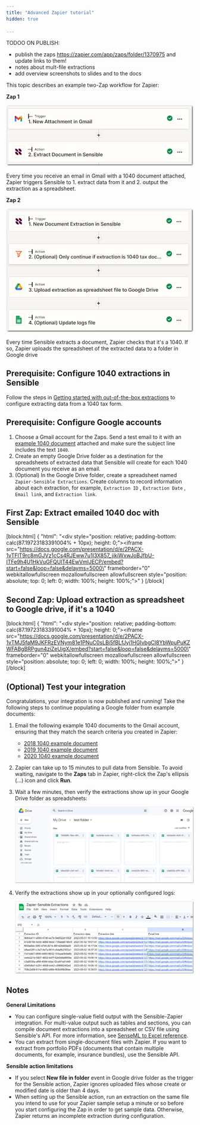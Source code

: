 ```yaml
---
title: "Advanced Zapier tutorial"
hidden: true

---
```


TODOO ON PUBLISH:



- publish the zaps  https://zapier.com/app/zaps/folder/1370975 and update links to them! 
- notes about mult-file extractions
- add overview screenshots to slides and to the docs





This topic describes an example two-Zap workflow for Zapier:

**Zap 1**

![Click to enlarge](https://raw.githubusercontent.com/sensible-hq/sensible-docs/main/readme-sync/assets/v0/images/final/zapier_action_1.png)

Every time you receive an email in Gmail with a 1040 document attached, Zapier triggers Sensible to 1. extract data from it and 2. output the extraction as a spreadsheet.

**Zap 2** 

![Click to enlarge](https://raw.githubusercontent.com/sensible-hq/sensible-docs/main/readme-sync/assets/v0/images/final/zapier_action_2.png)

Every time Sensible extracts a document, Zapier checks that it's a 1040. If so, Zapier uploads the spreadsheet of the extracted data to a folder in Google drive

Prerequisite: Configure 1040 extractions in Sensible
----

Follow the steps in [Getting started with out-of-the-box extractions](doc:excel-quickstart) to configure extracting data from a 1040 tax form. 

Prerequisite: Configure Google accounts
----

1. Choose a Gmail account for the Zaps. Send a test email to it with an [example 1040 document](https://github.com/sensible-hq/sensible-configuration-library/raw/main/tax_forms/1040/2021/1040_2021_sample.pdf)  attached and make sure the subject line includes the text `1040`.
2. Create an empty Google Drive folder as a destination for the spreadsheets of extracted data that Sensible will create for each 1040 document you receive as an email.
3. (Optional) In the Google Drive folder, create a spreadsheet named `Zapier-Sensible Extractions`. Create columns to record information about each extraction, for example, `Extraction ID` , `Extraction Date` , `Email link`, and `Extraction link`.

First Zap: Extract emailed 1040 doc with Sensible
---



[block:html]
{
  "html": "<div style=\"position: relative; padding-bottom: calc(87.19723183391004% + 10px); height: 0;\"><iframe src=\"https://docs.google.com/presentation/d/e/2PACX-1vTFlT9rc8mGJVz1cCs4RJEww7u1I3X857_jikiWxwJoBJfbU-ITFe9h4U1HkVuGFQUlT44EwVmlJECP/embed?start=false&loop=false&delayms=5000\" frameborder=\"0\" webkitallowfullscreen mozallowfullscreen allowfullscreen style=\"position: absolute; top: 0; left: 0; width: 100%; height: 100%;\"></iframe></div>"
}
[/block]

Second Zap: Upload extraction as spreadsheet to Google drive, if it's a 1040
---



[block:html]
{
  "html": "<div style=\"position: relative; padding-bottom: calc(87.19723183391004% + 10px); height: 0;\"><iframe src=\"https://docs.google.com/presentation/d/e/2PACX-1vTMJ5faM9JKFRzEVNym81e1PNuC0sLBi5fBLfJyj1HGIvbgCI8YbWpuPuKZWFABgBRPgun4ziZeUigX/embed?start=false&loop=false&delayms=5000\" frameborder=\"0\" webkitallowfullscreen mozallowfullscreen allowfullscreen style=\"position: absolute; top: 0; left: 0; width: 100%; height: 100%;\"></iframe></div>"
}
[/block]



(Optional) Test your integration
---

Congratulations, your integration is now published and running! Take the following steps to continue populating a Google folder from example documents:

1. Email the following example 1040 documents to the Gmail account, ensuring that they match the search criteria you created in Zapier:
   - [2018 1040 example document](https://github.com/sensible-hq/sensible-configuration-library/tree/main/tax_forms/1040/2018)
   - [2019 1040 example document](https://github.com/sensible-hq/sensible-configuration-library/tree/main/tax_forms/1040/2019)
   - [2020 1040 example document](https://github.com/sensible-hq/sensible-configuration-library/tree/main/tax_forms/1040/2020)

2. Zapier can take up to 15 minutes to pull data from Sensible. To avoid waiting, navigate to the **Zaps** tab in Zapier, right-click the Zap's ellipsis (...) icon and click **Run**.

3. Wait a few minutes, then verify the extractions show up in your Google Drive folder as spreadsheets:

   ![Click to enlarge](https://raw.githubusercontent.com/sensible-hq/sensible-docs/main/readme-sync/assets/v0/images/final/zapier_action_3.png)

4. Verify the extractions show up in your optionally configured logs:

   ![Click to enlarge](https://raw.githubusercontent.com/sensible-hq/sensible-docs/main/readme-sync/assets/v0/images/final/zapier_action_4.png)

Notes
---

**General Limitations**

- You can configure single-value field output with the Sensible-Zapier integration. For multi-value output such as tables and sections, you can compile document extractions into a spreadsheet or CSV file using Sensible's API. For more information, see [SenseML to Excel reference](doc:excel-reference).
- You can extract from single-document files with Zapier. If you want to extract from portfolio PDFs (documents that contain multiple documents, for example, insurance bundles), use the Sensible API. 

**Sensible action limitations**

- If you select **New file in folder**  event in Google drive folder as the trigger for the Sensible action, Zapier ignores uploaded files whose create or modified date is older than 4 days. 
- When setting up the Sensible action, run an extraction on the same file you intend to use for your Zapier sample setup a minute or so before you start configuring the Zap in order to get sample data. Otherwise, Zapier returns an incomplete extraction during configuration.